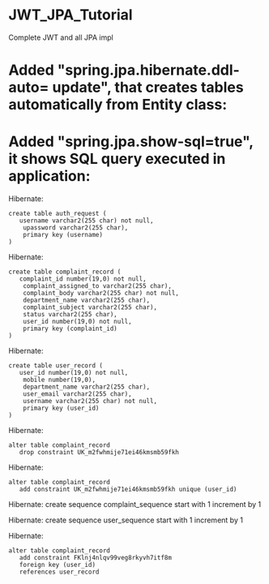 # JWT_JPA_Tutorial
Complete JWT and all JPA impl

# Added "spring.jpa.hibernate.ddl-auto= update", that creates tables automatically from Entity class:

# Added "spring.jpa.show-sql=true", it shows SQL query executed in application:

Hibernate: 
    
    create table auth_request (
       username varchar2(255 char) not null,
        upassword varchar2(255 char),
        primary key (username)
    )
Hibernate: 
    
    create table complaint_record (
       complaint_id number(19,0) not null,
        complaint_assigned_to varchar2(255 char),
        complaint_body varchar2(255 char) not null,
        department_name varchar2(255 char),
        complaint_subject varchar2(255 char),
        status varchar2(255 char),
        user_id number(19,0) not null,
        primary key (complaint_id)
    )
Hibernate: 
    
    create table user_record (
       user_id number(19,0) not null,
        mobile number(19,0),
        department_name varchar2(255 char),
        user_email varchar2(255 char),
        username varchar2(255 char) not null,
        primary key (user_id)
    )
Hibernate: 
    
    alter table complaint_record 
       drop constraint UK_m2fwhmije71ei46kmsmb59fkh
       
Hibernate: 
    
    alter table complaint_record 
       add constraint UK_m2fwhmije71ei46kmsmb59fkh unique (user_id)
       
Hibernate: create sequence complaint_sequence start with 1 increment by  1

Hibernate: create sequence user_sequence start with 1 increment by  1

Hibernate: 
    
    alter table complaint_record 
       add constraint FKlnj4nlqv99veg8rkyvh7itf8m 
       foreign key (user_id) 
       references user_record
